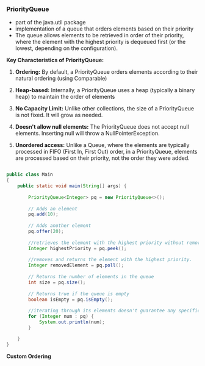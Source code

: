 ### PriorityQueue

* part of the java.util package
* implementation of a queue that orders elements based on their priority
* The queue allows elements to be retrieved in order of their priority, where the element with the highest priority is dequeued first (or the lowest, depending on the configuration).

**Key Characteristics of PriorityQueue:**

1. **Ordering:** By default, a PriorityQueue orders elements according to their natural ordering (using Comparable)

2. **Heap-based:** Internally, a PriorityQueue uses a heap (typically a binary heap) to maintain the order of elements

3. **No Capacity Limit:** Unlike other collections, the size of a PriorityQueue is not fixed. It will grow as needed.

4. **Doesn't allow null elements:** The PriorityQueue does not accept null elements. Inserting null will throw a NullPointerException.

5. **Unordered access:** Unlike a Queue, where the elements are typically processed in FIFO (First In, First Out) order, in a PriorityQueue, elements are processed based on their priority, not the order they were added.

```java

public class Main
{
	public static void main(String[] args) {
		
		PriorityQueue<Integer> pq = new PriorityQueue<>();
		
		// Adds an element
		pq.add(10);
		
		// Adds another element
		pq.offer(20);
		
		//retrieves the element with the highest priority without removing it
		Integer highestPriority = pq.peek();
		
		//removes and returns the element with the highest priority.
		Integer removedElement = pq.poll(); 
		
		// Returns the number of elements in the queue
		int size = pq.size(); 
		
		// Returns true if the queue is empty
		boolean isEmpty = pq.isEmpty();  
		
		//iterating through its elements doesn't guarantee any specific order
		for (Integer num : pq) {
            System.out.println(num);
        }

	}
}
```

**Custom Ordering**




